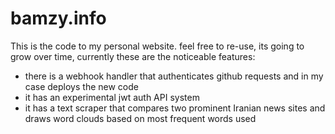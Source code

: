 # bamzy.info 
This is the code to my personal website. feel free to re-use, its going to grow over time,
currently these are the noticeable features:
* there is a webhook handler that authenticates github requests and in my case deploys the new code 
* it has an experimental jwt auth API system
* it has a text scraper that compares two prominent Iranian news sites and draws word clouds based on most frequent words used